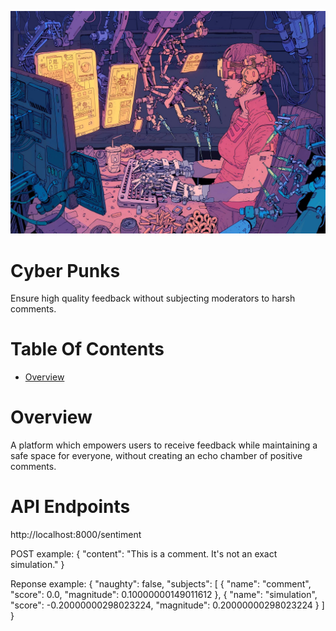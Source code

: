 ![Woman with cybernetic eyes and arms typing in-front of multiple computer screens](./logo.jpg)

# Cyber Punks
Ensure high quality feedback without subjecting moderators to harsh comments.

# Table Of Contents
- [Overview](#overview)

# Overview
A platform which empowers users to receive feedback while maintaining a safe 
space for everyone, without creating an echo chamber of positive comments.

# API Endpoints
http://localhost:8000/sentiment

POST example: 
    {
    "content": "This is a comment. It's not an exact simulation."
    }

Reponse example:
    {
        "naughty": false,
        "subjects": [
            {
                "name": "comment",
                "score": 0.0,
                "magnitude": 0.10000000149011612
            },
            {
                "name": "simulation",
                "score": -0.20000000298023224,
                "magnitude": 0.20000000298023224
            }
        ]
    }
